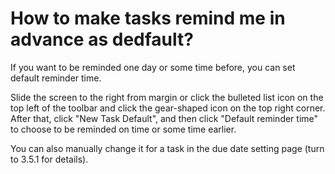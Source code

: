# How to make tasks remind me in advance as dedfault?
If you want to be reminded one day or some time before, you can set default reminder time.

Slide the screen to the right from margin or click the bulleted list icon on the top left of the toolbar and click the gear-shaped icon on the top right corner. After that, click "New Task Default", and then click "Default reminder time" to choose to be reminded on time or some time earlier.

You can also manually change it for a task in the due date setting page (turn to 3.5.1 for details).
